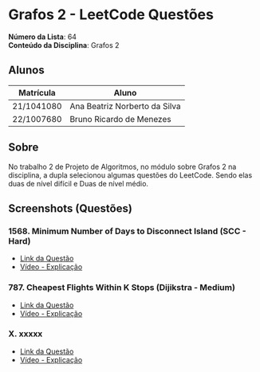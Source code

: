 # Grafos 2 - LeetCode Questões

**Número da Lista**: 64<br>
**Conteúdo da Disciplina**: Grafos 2<br>

## Alunos
|Matrícula | Aluno |
| -- | -- |
| 21/1041080  |  Ana Beatriz Norberto da Silva |
| 22/1007680  |  Bruno Ricardo de Menezes      |

## Sobre 
No trabalho 2 de Projeto de Algoritmos, no módulo sobre Grafos 2 na disciplina, a dupla selecionou algumas questões do LeetCode. Sendo elas duas de nível difícil e Duas de nível médio.

## Screenshots (Questões)

### 1568. Minimum Number of Days to Disconnect Island (SCC - Hard)

- [Link da Questão](https://leetcode.com/problems/minimum-number-of-days-to-disconnect-island?envType=problem-list-v2&envId=strongly-connected-component)
- [Vídeo - Explicação]()
  
### 787. Cheapest Flights Within K Stops (Dijikstra - Medium)

- [Link da Questão](https://leetcode.com/problems/cheapest-flights-within-k-stops/description/?envType=problem-list-v2&envId=53js48ke)
- [Vídeo - Explicação]()
  
### X. xxxxx

- [Link da Questão]()
- [Vídeo - Explicação]()
